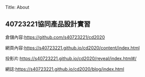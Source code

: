 Title: About

## 40723221協同產品設計實習

倉儲內容:https://github.com/s40723221/cd2020

網頁內容:https://s40723221.github.io/cd2020/content/index.html

投影片:https://s40723221.github.io/cd2020/reveal/index.html#/

網誌:https://s40723221.github.io/cd2020/blog/index.html








